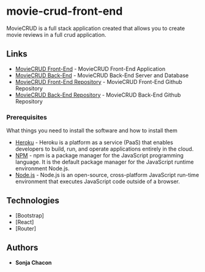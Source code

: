 # movie-crud-front-end

MovieCRUD is a full stack application created that allows you to create movie reviews in a full crud application.

## Links

* [MovieCRUD Front-End](https://github.com/s0njablade/OMDB-Frontend/) - MovieCRUD Front-End Application
* [MovieCRUD Back-End](https://omdb-son.herokuapp.com/) - MovieCRUD Back-End Server and Database
* [MovieCRUD Front-End Repository](https://github.com/s0njablade/OMDB-Frontend) - MovieCRUD Front-End Github Repository
* [MovieCRUD Back-End Repository](https://github.com/s0njablade/OMBD-Backend/) - MovieCRUD Back-End Github Repository

### Prerequisites

What things you need to install the software and how to install them

* [Heroku](https://www.heroku.com/) - Heroku is a platform as a service (PaaS) that enables developers to build, run, and operate applications entirely in the cloud.
* [NPM](https://www.npmjs.com/) - npm is a package manager for the JavaScript programming language. It is the default package manager for the JavaScript runtime environment Node.js.
* [Node.js](https://www.nodejs.org/) - Node.js is an open-source, cross-platform JavaScript run-time environment that executes JavaScript code outside of a browser.

## Technologies

* [Bootstrap]
* [React]
* [Router]

## Authors

* **Sonja Chacon** 